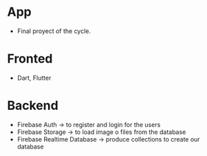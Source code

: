 # App
- Final proyect of the cycle.

# Fronted
- Dart, Flutter

# Backend
- Firebase Auth -> to register and login for the users 
- Firebase Storage -> to load image o files from the database 
- Firebase Realtime Database -> produce collections to create our database
